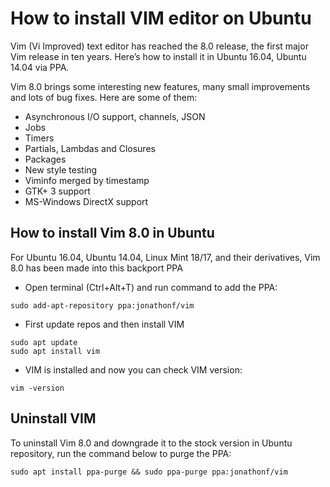 # How to install VIM editor on Ubuntu
Vim (Vi Improved) text editor has reached the 8.0 release, the first major Vim release in ten years. Here’s how to install it in Ubuntu 16.04, Ubuntu 14.04 via PPA.

Vim 8.0 brings some interesting new features, many small improvements and lots of bug fixes. Here are some of them:

- Asynchronous I/O support, channels, JSON
- Jobs
- Timers
- Partials, Lambdas and Closures
- Packages
- New style testing
- Viminfo merged by timestamp
- GTK+ 3 support
- MS-Windows DirectX support

## How to install Vim 8.0 in Ubuntu
For Ubuntu 16.04, Ubuntu 14.04, Linux Mint 18/17, and their derivatives, Vim 8.0 has been made into this backport PPA

- Open terminal (Ctrl+Alt+T) and run command to add the PPA:
```
sudo add-apt-repository ppa:jonathonf/vim
```
- First update repos and then install VIM
```
sudo apt update
sudo apt install vim
```
- VIM is installed and now you can check VIM version:
```
vim -version
```
## Uninstall VIM
To uninstall Vim 8.0 and downgrade it to the stock version in Ubuntu repository, run the command below to purge the PPA:
```
sudo apt install ppa-purge && sudo ppa-purge ppa:jonathonf/vim
```
